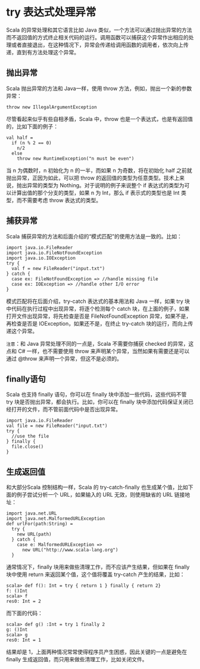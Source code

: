 # try 表达式处理异常 #

Scala 的异常处理和其它语言比如 Java 类似，一个方法可以通过抛出异常的方法而不返回值的方式终止相关代码的运行。调用函数可以捕获这个异常作出相应的处理或者直接退出，在这种情况下，异常会传递给调用函数的调用者，依次向上传递，直到有方法处理这个异常。

## 抛出异常 ##

Scala 抛出异常的方法和 Java一样，使用 throw 方法，例如，抛出一个新的参数异常：

```
throw new IllegalArgumentException
```

尽管看起来似乎有些自相矛盾，Scala 中，throw 也是一个表达式，也是有返回值的，比如下面的例子：

```
val half =
  if (n % 2 == 0)
    n/2
  else
    throw new RuntimeException("n must be even")
```


当 n 为偶数时，n 初始化为 n 的一半，而如果 n 为奇数，将在初始化 half 之前就抛出异常，正因为如此，可以把 throw 的返回值的类型为任意类型。技术上来说，抛出异常的类型为 Nothing。对于说明的例子来说整个 if 表达式的类型为可以计算出值的那个分支的类型，如果 n 为 Int，那么 if 表示式的类型也是 Int 类型，而不需要考虑 throw 表达式的类型。

## 捕获异常 ##

Scala 捕获异常的方法和后面介绍的“模式匹配”的使用方法是一致的。比如：

```
import java.io.FileReader
import java.io.FileNotFoundException
import java.io.IOException
try {
  val f = new FileReader("input.txt")
} catch {
  case ex: FileNotFoundException => //handle missing file
  case ex: IOException => //handle other I/O error
}
```


模式匹配将在后面介绍，try-catch 表达式的基本用法和 Java 一样，如果 try 块中代码在执行过程中出现异常，将逐个检测每个 catch 块，在上面的例子，如果打开文件出现异常，将先检查是否是 FileNotFoundException 异常，如果不是，再检查是否是 IOException，如果还不是，在终止 try-catch 块的运行，而向上传递这个异常。

`注意`：和 Java 异常处理不同的一点是，Scala 不需要你捕获 checked 的异常，这点和 C# 一样，也不需要使用 throw 来声明某个异常，当然如果有需要还是可以通过 @throw 来声明一个异常，但这不是必须的。

## finally语句 ##

Scala 也支持 finally 语句，你可以在 finally 块中添加一些代码，这些代码不管 try 块是否抛出异常，都会执行。比如，你可以在 finally 块中添加代码保证关闭已经打开的文件，而不管前面代码中是否出现异常。

```
import java.io.FileReader
val file = new FileReader("input.txt")
try {
  //use the file
} finally {
  file.close()
}
```

## 生成返回值 ##

和大部分Scala 控制结构一样，Scala 的 try-catch-finally 也生成某个值，比如下面的例子尝试分析一个 URL，如果输入的 URL 无效，则使用缺省的 URL 链接地址：

```
import java.net.URL
import java.net.MalformedURLException
def urlFor(path:String) =
  try {
    new URL(path)
  } catch {
    case e: MalformedURLException =>
      new URL("http://www.scala-lang.org")
  }
```

通常情况下，finally 块用来做些清理工作，而不应该产生结果，但如果在 finally 块中使用 return 来返回某个值，这个值将覆盖 try-catch 产生的结果，比如：

```
scala> def f(): Int = try { return 1 } finally { return 2}
f: ()Int
scala> f
res0: Int = 2
```

而下面的代码：

```
scala> def g() :Int = try 1 finally 2
g: ()Int
scala> g
res0: Int = 1
```

结果却是 1，上面两种情况常常使得程序员产生困惑，因此关键的一点是避免在 finally 生成返回值，而只用来做些清理工作，比如关闭文件。

